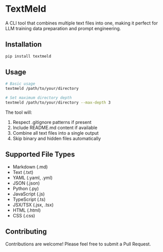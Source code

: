 # TextMeld

A CLI tool that combines multiple text files into one, making it perfect for LLM training data preparation and prompt engineering.

## Installation

```bash
pip install textmeld
```

## Usage

```bash
# Basic usage
textmeld /path/to/your/directory

# Set maximum directory depth
textmeld /path/to/your/directory --max-depth 3
```

The tool will:
1. Respect .gitignore patterns if present
2. Include README.md content if available
3. Combine all text files into a single output
4. Skip binary and hidden files automatically

## Supported File Types

- Markdown (.md)
- Text (.txt)
- YAML (.yaml, .yml)
- JSON (.json)
- Python (.py)
- JavaScript (.js)
- TypeScript (.ts)
- JSX/TSX (.jsx, .tsx)
- HTML (.html)
- CSS (.css)

## Contributing

Contributions are welcome! Please feel free to submit a Pull Request.